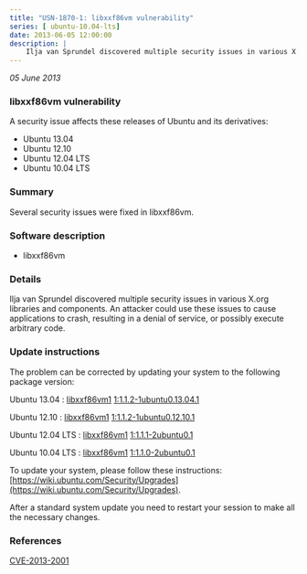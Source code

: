 ```yaml
---
title: "USN-1870-1: libxxf86vm vulnerability"
series: [ ubuntu-10.04-lts]
date: 2013-06-05 12:00:00
description: |
    Ilja van Sprundel discovered multiple security issues in various X.org libraries and components. An attacker could use these issues to cause applications to crash, resulting in a denial of service, or possibly execute arbitrary code. 
--- 
```

 
 

*05 June 2013*

### libxxf86vm vulnerability

A security issue affects these releases of Ubuntu and its derivatives:

* Ubuntu 13.04
* Ubuntu 12.10
* Ubuntu 12.04 LTS
* Ubuntu 10.04 LTS

### Summary

Several security issues were fixed in libxxf86vm. 

### Software description

* libxxf86vm 

### Details

Ilja van Sprundel discovered multiple security issues in various X.org libraries and components. An attacker could use these issues to cause applications to crash, resulting in a denial of service, or possibly execute arbitrary code. 

### Update instructions

The problem can be corrected by updating your system to the following package version:

Ubuntu 13.04
 : [libxxf86vm1](https://launchpad.net/ubuntu/+source/libxxf86vm) <span> [1:1.1.2-1ubuntu0.13.04.1](https://launchpad.net/ubuntu/+source/libxxf86vm/1:1.1.2-1ubuntu0.13.04.1) </span> 

Ubuntu 12.10
 : [libxxf86vm1](https://launchpad.net/ubuntu/+source/libxxf86vm) <span> [1:1.1.2-1ubuntu0.12.10.1](https://launchpad.net/ubuntu/+source/libxxf86vm/1:1.1.2-1ubuntu0.12.10.1) </span> 

Ubuntu 12.04 LTS
 : [libxxf86vm1](https://launchpad.net/ubuntu/+source/libxxf86vm) <span> [1:1.1.1-2ubuntu0.1](https://launchpad.net/ubuntu/+source/libxxf86vm/1:1.1.1-2ubuntu0.1) </span> 

Ubuntu 10.04 LTS
 : [libxxf86vm1](https://launchpad.net/ubuntu/+source/libxxf86vm) <span> [1:1.1.0-2ubuntu0.1](https://launchpad.net/ubuntu/+source/libxxf86vm/1:1.1.0-2ubuntu0.1) </span> 

To update your system, please follow these instructions: [https://wiki.ubuntu.com/Security/Upgrades](https://wiki.ubuntu.com/Security/Upgrades).

After a standard system update you need to restart your session to make all the necessary changes. 

### References

 
 [CVE-2013-2001](http://people.ubuntu.com/~ubuntu-security/cve/CVE-2013-2001)
 

